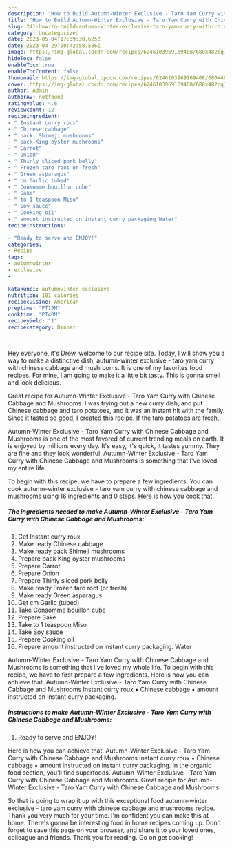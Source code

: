 ```yaml
---
description: "How to Build Autumn-Winter Exclusive - Taro Yam Curry with Chinese Cabbage and Mushrooms yang Delicious}"
title: "How to Build Autumn-Winter Exclusive - Taro Yam Curry with Chinese Cabbage and Mushrooms yang Delicious}"
slug: 241-how-to-build-autumn-winter-exclusive-taro-yam-curry-with-chinese-cabbage-and-mushrooms-yang-delicious
category: Uncategorized
date: 2023-05-04T17:39:30.625Z
date: 2023-04-29T00:42:58.586Z
image: https://img-global.cpcdn.com/recipes/6246103969169408/680x482cq70/autumn-winter-exclusive-taro-yam-curry-with-chinese-cabbage-and-mushrooms-recipe-main-photo.jpg
hideToc: false
enableToc: true
enableTocContent: false
thumbnail: https://img-global.cpcdn.com/recipes/6246103969169408/680x482cq70/autumn-winter-exclusive-taro-yam-curry-with-chinese-cabbage-and-mushrooms-recipe-main-photo.jpg
cover: https://img-global.cpcdn.com/recipes/6246103969169408/680x482cq70/autumn-winter-exclusive-taro-yam-curry-with-chinese-cabbage-and-mushrooms-recipe-main-photo.jpg
author: Admin
authorAv: notfound
ratingvalue: 4.6
reviewcount: 12
recipeingredient:
- " Instant curry roux"
- " Chinese cabbage"
- " pack  Shimeji mushrooms"
- " pack King oyster mushrooms"
- " Carrot"
- " Onion"
- " Thinly sliced pork belly"
- " Frozen taro root or fresh"
- " Green asparagus"
- " cm Garlic tubed"
- " Consomme bouillon cube"
- " Sake"
- " to 1 teaspoon Miso"
- " Soy sauce"
- " Cooking oil"
- " amount instructed on instant curry packaging Water"
recipeinstructions:

- "Ready to serve and ENJOY!"
categories:
- Recipe
tags:
- autumnwinter
- exclusive
- 

katakunci: autumnwinter exclusive  
nutrition: 101 calories
recipecuisine: American
preptime: "PT19M"
cooktime: "PT40M"
recipeyield: "1"
recipecategory: Dinner

---
```



Hey everyone, it's Drew, welcome to our recipe site. Today, I will show you a way to make a distinctive dish, autumn-winter exclusive - taro yam curry with chinese cabbage and mushrooms. It is one of my favorites food recipes. For mine, I am going to make it a little bit tasty. This is gonna smell and look delicious.

Great recipe for Autumn-Winter Exclusive - Taro Yam Curry with Chinese Cabbage and Mushrooms. I was trying out a new curry dish, and put Chinese cabbage and taro potatoes, and it was an instant hit with the family. Since it tasted so good, I created this recipe. If the taro potatoes are fresh,.

Autumn-Winter Exclusive - Taro Yam Curry with Chinese Cabbage and Mushrooms is one of the most favored of current trending meals on earth. It is enjoyed by millions every day. It's easy, it's quick, it tastes yummy. They are fine and they look wonderful. Autumn-Winter Exclusive - Taro Yam Curry with Chinese Cabbage and Mushrooms is something that I've loved my entire life.


To begin with this recipe, we have to prepare a few ingredients. You can cook autumn-winter exclusive - taro yam curry with chinese cabbage and mushrooms using 16 ingredients and 0 steps. Here is how you cook that.

<!--inarticleads1-->

##### The ingredients needed to make Autumn-Winter Exclusive - Taro Yam Curry with Chinese Cabbage and Mushrooms:

1. Get  Instant curry roux
1. Make ready  Chinese cabbage
1. Make ready  pack  Shimeji mushrooms
1. Prepare  pack King oyster mushrooms
1. Prepare  Carrot
1. Prepare  Onion
1. Prepare  Thinly sliced pork belly
1. Make ready  Frozen taro root (or fresh)
1. Make ready  Green asparagus
1. Get  cm Garlic (tubed)
1. Take  Consomme bouillon cube
1. Prepare  Sake
1. Take  to 1 teaspoon Miso
1. Take  Soy sauce
1. Prepare  Cooking oil
1. Prepare  amount instructed on instant curry packaging. Water


Autumn-Winter Exclusive - Taro Yam Curry with Chinese Cabbage and Mushrooms is something that I&#39;ve loved my whole life. To begin with this recipe, we have to first prepare a few ingredients. Here is how you can achieve that. Autumn-Winter Exclusive - Taro Yam Curry with Chinese Cabbage and Mushrooms Instant curry roux • Chinese cabbage • amount instructed on instant curry packaging. 

<!--inarticleads2-->

##### Instructions to make Autumn-Winter Exclusive - Taro Yam Curry with Chinese Cabbage and Mushrooms:


1. Ready to serve and ENJOY!

Here is how you can achieve that. Autumn-Winter Exclusive - Taro Yam Curry with Chinese Cabbage and Mushrooms Instant curry roux • Chinese cabbage • amount instructed on instant curry packaging. In the organic food section, you&#39;ll find superfoods. Autumn-Winter Exclusive - Taro Yam Curry with Chinese Cabbage and Mushrooms. Great recipe for Autumn-Winter Exclusive - Taro Yam Curry with Chinese Cabbage and Mushrooms. 

So that is going to wrap it up with this exceptional food autumn-winter exclusive - taro yam curry with chinese cabbage and mushrooms recipe. Thank you very much for your time. I'm confident you can make this at home. There's gonna be interesting food in home recipes coming up. Don't forget to save this page on your browser, and share it to your loved ones, colleague and friends. Thank you for reading. Go on get cooking!
